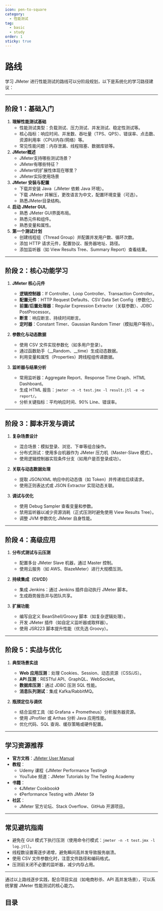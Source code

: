 ```yaml
---
icon: pen-to-square
category:
  - 性能测试
tag:
  - basic
  - study
order: 1
sticky: true
---
```


# 路线

学习 JMeter 进行性能测试的路线可以分阶段规划，以下是系统化的学习路径建议：

---

## **阶段 1：基础入门**

1. **理解性能测试基础**
   - 性能测试类型：负载测试、压力测试、并发测试、稳定性测试等。
   - 核心指标：响应时间、并发数、吞吐量（TPS、QPS）、错误率、点击数、资源利用率（CPU/内存/网络）等。
   - 常见性能问题：内存泄漏、线程阻塞、数据库锁等。
2. **JMeter概述**
   - JMeter支持哪些测试场景？
   - JMeter有哪些特征？
   - JMetert的扩展性体现在哪里？
   - JMeter实际使用场景
3. **JMeter 安装与配置**
   - 下载并安装 Java（JMeter 依赖 Java 环境）。
   - 下载 JMeter 并解压，更改语言为中文，配置环境变量（可选）。
   - 熟悉JMeter目录结构。
4. **启动 JMeter GUI**。
   -  熟悉 JMeter GUI界面布局。
   - 熟悉元件和组件。
   - 熟悉变量和属性。
5. **第一个测试计划**
   - 创建线程组（Thread Group）并配置并发用户数、循环次数。
   - 添加 HTTP 请求元件，配置协议、服务器地址、路径。
   - 添加监听器（如 View Results Tree、Summary Report）查看结果。

---

## **阶段 2：核心功能学习**
1. **JMeter 核心元件**
   - **逻辑控制器**：If Controller、Loop Controller、Transaction Controller。
   - **配置元件**：HTTP Request Defaults、CSV Data Set Config（参数化）。
   - **前置/后置处理器**：Regular Expression Extractor（关联参数）、JDBC PostProcessor。
   - **断言**：响应断言、持续时间断言。
   - **定时器**：Constant Timer、Gaussian Random Timer（模拟用户等待）。

2. **参数化与动态数据**
   - 使用 CSV 文件实现参数化（如多用户登录）。
   - 通过函数助手（__Random、__time）生成动态数据。
   - 利用变量和属性（Properties）跨线程组传递数据。

3. **监听器与结果分析**
   - 常用监听器：Aggregate Report、Response Time Graph、HTML Dashboard。
   - 生成 HTML 报告：`jmeter -n -t test.jmx -l result.jtl -e -o report/`。
   - 分析关键指标：平均响应时间、90% Line、错误率。

---

## **阶段 3：脚本开发与调试**
1. **复杂场景设计**
   - 混合场景：模拟登录、浏览、下单等组合操作。
   - 分布式测试：使用多台机器作为 JMeter 压力机（Master-Slave 模式）。
   - 使用逻辑控制器实现条件分支（如用户是否登录成功）。

2. **关联与动态数据处理**
   - 提取 JSON/XML 响应中的动态值（如 Token）并传递给后续请求。
   - 使用正则表达式或 JSON Extractor 实现动态关联。

3. **调试与优化**
   - 使用 Debug Sampler 查看变量和参数。
   - 禁用监听器以减少资源消耗（正式压测时避免使用 View Results Tree）。
   - 调整 JVM 参数优化 JMeter 自身性能。

---

## **阶段 4：高级应用**
1. **分布式测试与云压测**
    - 配置多台 JMeter Slave 机器，通过 Master 控制。
    - 使用云服务（如 AWS、BlazeMeter）进行大规模压测。

2. **持续集成（CI/CD）**
    - 集成 Jenkins：通过 Jenkins 插件自动执行 JMeter 脚本。
    - 生成趋势报告并与团队共享。

3. **扩展功能**
    - 编写自定义 BeanShell/Groovy 脚本（如复杂逻辑处理）。
    - 开发 JMeter 插件（如自定义监听器或取样器）。
    - 使用 JSR223 脚本提升性能（优先选 Groovy）。

---

## **阶段 5：实战与优化**
1. **典型场景实战**
   - **Web 应用压测**：处理 Cookies、Session、动态资源（CSS/JS）。
   - **API 压测**：RESTful API、GraphQL、WebSocket。
   - **数据库压测**：通过 JDBC 压测 SQL 性能。
   - **消息队列测试**：集成 Kafka/RabbitMQ。

2. **瓶颈定位与调优**
   - 结合监控工具（如 Grafana + Prometheus）分析服务器资源。
   - 使用 JProfiler 或 Arthas 分析 Java 应用性能。
   - 优化代码、SQL 查询、缓存策略或硬件配置。

---

## **学习资源推荐**
- **官方文档**：[JMeter User Manual](https://jmeter.apache.org/usermanual/index.html)
- **教程**：
  - Udemy 课程《JMeter Performance Testing》
  - YouTube 频道：JMeter Tutorials by The Testing Academy
- **书籍**：
  - 《JMeter Cookbook》
  - 《Performance Testing with JMeter 5》
- **社区**：
  - JMeter 官方论坛、Stack Overflow、GitHub 开源项目。

---

## **常见避坑指南**
- 避免在 GUI 模式下执行压测（使用命令行模式：`jmeter -n -t test.jmx -l log.jtl`）。
- 线程数设置需逐步递增，避免瞬间高并发导致服务崩溃。
- 使用 CSV 文件参数化时，注意文件路径和编码格式。
- 压测前关闭不必要的监听器，减少内存占用。

---

通过以上路线逐步实践，配合项目实战（如电商秒杀、API 高并发场景），可以系统掌握 JMeter 性能测试的核心能力。

## 目录

<Catalog />
